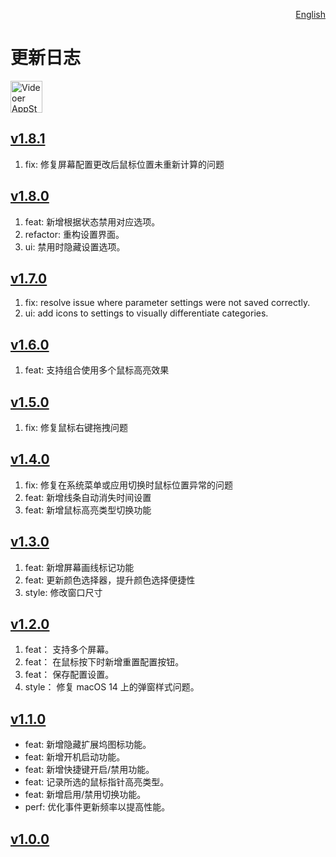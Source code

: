 <p align="right">
  <a href="./CHANGELOG.md">English</a>
</p>
<!--rehype:style=float: right; bottom: -36px; position: relative;-->

更新日志
===

<a target="_blank" href="https://apps.apple.com/app/videoer/6743495172" title="Videoer for macOS">
<img alt="Videoer AppStore" src="https://jaywcjlove.github.io/sb/download/macos.svg" height="51">
</a>

## [v1.8.1](https://github.com/jaywcjlove/focus-cursor/releases/tag/v1.8.1)

1. fix: 修复屏幕配置更改后鼠标位置未重新计算的问题

## [v1.8.0](https://github.com/jaywcjlove/focus-cursor/releases/tag/v1.8.0)
 
1. feat: 新增根据状态禁用对应选项。
2. refactor: 重构设置界面。
3. ui: 禁用时隐藏设置选项。

## [v1.7.0](https://github.com/jaywcjlove/focus-cursor/releases/tag/v1.7.0)

1. fix: resolve issue where parameter settings were not saved correctly.
2. ui: add icons to settings to visually differentiate categories.

## [v1.6.0](https://github.com/jaywcjlove/focus-cursor/releases/tag/v1.6.0)

1. feat: 支持组合使用多个鼠标高亮效果

## [v1.5.0](https://github.com/jaywcjlove/focus-cursor/releases/tag/v1.5.0)

1. fix: 修复鼠标右键拖拽问题

## [v1.4.0](https://github.com/jaywcjlove/focus-cursor/releases/tag/v1.4.0)

1. fix: 修复在系统菜单或应用切换时鼠标位置异常的问题  
2. feat: 新增线条自动消失时间设置  
3. feat: 新增鼠标高亮类型切换功能

## [v1.3.0](https://github.com/jaywcjlove/focus-cursor/releases/tag/v1.3.0)

1. feat: 新增屏幕画线标记功能
2. feat: 更新颜色选择器，提升颜色选择便捷性
3. style: 修改窗口尺寸

## [v1.2.0](https://github.com/jaywcjlove/focus-cursor/releases/tag/v1.2.0)

1. feat： 支持多个屏幕。
2. feat： 在鼠标按下时新增重置配置按钮。
3. feat： 保存配置设置。
4. style： 修复 macOS 14 上的弹窗样式问题。

## [v1.1.0](https://github.com/jaywcjlove/focus-cursor/releases/tag/v1.1.0)

- feat: 新增隐藏扩展坞图标功能。
- feat: 新增开机启动功能。
- feat: 新增快捷键开启/禁用功能。
- feat: 记录所选的鼠标指针高亮类型。
- feat: 新增启用/禁用切换功能。
- perf: 优化事件更新频率以提高性能。

## [v1.0.0](https://github.com/jaywcjlove/focus-cursor/releases/tag/v1.0.0)


